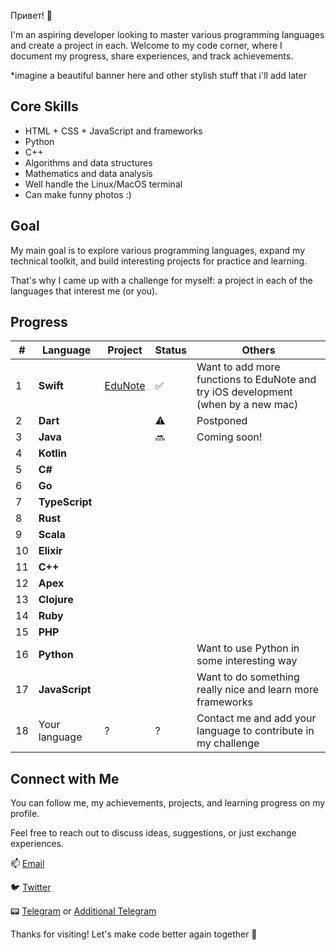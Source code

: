 Привет! 👋

I'm an aspiring developer looking to master various programming languages and create a project in each. Welcome to my code corner,
where I document my progress, share experiences, and track achievements.

*imagine a beautiful banner here and other stylish stuff that i'll add later

## Core Skills

- HTML + CSS + JavaScript and frameworks
- Python
- C++
- Algorithms and data structures
- Mathematics and data analysis
- Well handle the Linux/MacOS terminal
- Can make funny photos :)

## Goal

My main goal is to explore various programming languages, expand my technical toolkit, and build interesting projects for practice and learning.

That's why I came up with a challenge for myself: a project in each of the languages that interest me (or you).

## Progress

| #   | Language | Project | Status | Others |
| --- | ------------ | -------------------------------- | ------ | --------------------------------------------------------------------------------------- |
| 1   | **Swift**    |[EduNote]()| ✅ | Want to add more functions to EduNote and try iOS development (when by a new mac) |
| 2   | **Dart**     |  | ⚠️ | Postponed |
| 3   | **Java**     |  | 🔜 | Coming soon! |
| 4   | **Kotlin**   |  |  |  |
| 5   | **C#**       |  |  |  |
| 6   | **Go**       |  |  |  |
| 7   | **TypeScript**|  |  |  |
| 8   | **Rust**     |  |  |  |
| 9   | **Scala**    |  |  |  |
| 10  | **Elixir**   |  |  |  |
| 11  | **C++**      |  |  |  |
| 12  | **Apex**     |  |  |  |
| 13  | **Clojure**  |  |  |  |
| 14  | **Ruby**     |  |  |  |
| 15  | **PHP**      |  |  |  |
| 16  | **Python**   |  |  | Want to use Python in some interesting way |
| 17  | **JavaScript**|  |  | Want to do something really nice and learn more frameworks |
| 18  | Your language | ? | ? | Contact me and add your language to contribute in my challenge |

## Connect with Me

You can follow me, my achievements, projects, and learning progress on my profile.

Feel free to reach out to discuss ideas, suggestions, or just exchange experiences.

📫 [Email](mailto:zabojeb@bk.ru)

🐦 [Twitter](https://twitter.com/zabojeb)

📟 [Telegram](https://t.me/zabojebra) or [Additional Telegram](https://t.me/zabojeb)

Thanks for visiting! Let's make code better again together 🚀
